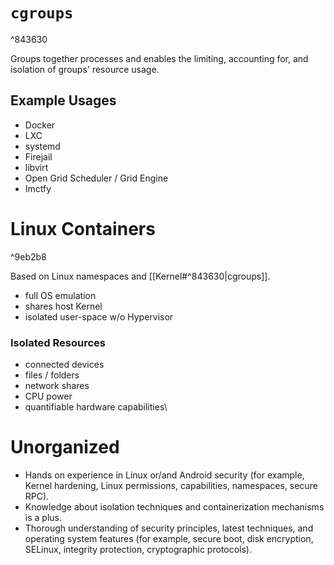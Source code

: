 # `cgroups`

^843630

Groups together processes and enables the limiting, accounting for, and isolation of groups' resource usage.
## Example Usages
- Docker
- LXC
- systemd
- Firejail
- libvirt
- Open Grid Scheduler / Grid Engine
- Imctfy

# Linux Containers

^9eb2b8

Based on Linux namespaces and [[Kernel#^843630|cgroups]].
- full OS emulation
- shares host Kernel
- isolated user-space w/o Hypervisor
### Isolated Resources
- connected devices
- files / folders
- network shares
- CPU power
- quantifiable hardware capabilities\

# Unorganized
- Hands on experience in Linux or/and Android security (for example, Kernel hardening, Linux permissions, capabilities, namespaces, secure RPC).
- Knowledge about isolation techniques and containerization mechanisms is a plus.
- Thorough understanding of security principles, latest techniques, and operating system features (for example, secure boot, disk encryption, SELinux, integrity protection, cryptographic protocols).
